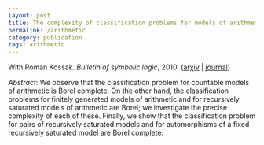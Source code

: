 ```yaml
---
layout: post
title: The complexity of classification problems for models of arithmetic
permalink: /arithmetic
category: publication
tags: arithmetic
---
```


With Roman Kossak. *Bulletin of symbolic logic*, 2010. ([ar&chi;iv](http://arxiv.org/abs/0908.1718) \| [journal](http://dx.doi.org/10.2178/bsl/1286284557))<!--more-->

*Abstract*: We observe that the classification problem for countable models of arithmetic is Borel complete.  On the other hand, the classification problems for finitely generated models of arithmetic and for recursively saturated models of arithmetic are Borel; we investigate the precise complexity of each of these.  Finally, we show that the classification problem for pairs of recursively saturated models and for automorphisms of a fixed recursively saturated model are Borel complete.
